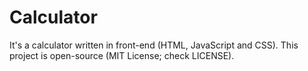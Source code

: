 # Calculator
It's a calculator written in front-end (HTML, JavaScript and CSS). This project is open-source (MIT License; check LICENSE).
